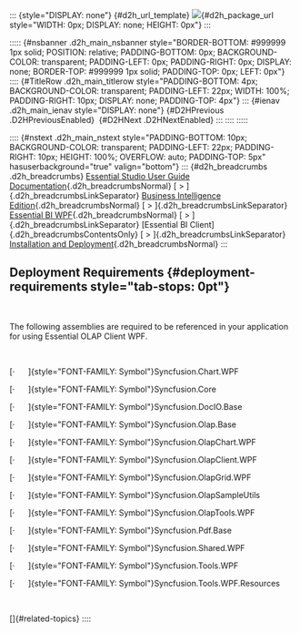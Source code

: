 ::: {style="DISPLAY: none"}
[](ms-xhelp:///?Id=d2h_url_template){#d2h_url_template} ![](!package_url!){#d2h_package_url style="WIDTH: 0px; DISPLAY: none; HEIGHT: 0px"}
:::

::::: {#nsbanner .d2h_main_nsbanner style="BORDER-BOTTOM: #999999 1px solid; POSITION: relative; PADDING-BOTTOM: 0px; BACKGROUND-COLOR: transparent; PADDING-LEFT: 0px; PADDING-RIGHT: 0px; DISPLAY: none; BORDER-TOP: #999999 1px solid; PADDING-TOP: 0px; LEFT: 0px"}
:::: {#TitleRow .d2h_main_titlerow style="PADDING-BOTTOM: 4px; BACKGROUND-COLOR: transparent; PADDING-LEFT: 22px; WIDTH: 100%; PADDING-RIGHT: 10px; DISPLAY: none; PADDING-TOP: 4px"}
::: {#ienav .d2h_main_ienav style="DISPLAY: none"}
[](ms-xhelp:///?Id=43368747-8791-4a32-ad79-df3f1613e9de){#D2HPrevious .D2HPreviousEnabled}  [](ms-xhelp:///?Id=1666b8d8-e868-427a-b468-e3302346dc9a){#D2HNext .D2HNextEnabled}
:::
::::
:::::

:::: {#nstext .d2h_main_nstext style="PADDING-BOTTOM: 10px; BACKGROUND-COLOR: transparent; PADDING-LEFT: 22px; PADDING-RIGHT: 10px; HEIGHT: 100%; OVERFLOW: auto; PADDING-TOP: 5px" hasuserbackground="true" valign="bottom"}
::: {#d2h_breadcrumbs .d2h_breadcrumbs}
[Essential Studio User Guide Documentation](ms-xhelp:///?Id=12457748-09e3-4d74-a240-8e049cedf030){.d2h_breadcrumbsNormal} [ \> ]{.d2h_breadcrumbsLinkSeparator} [Business Intelligence Edition](ms-xhelp:///?Id=fdf33dd8-62b2-47b9-ad7b-fc50e590bca5){.d2h_breadcrumbsNormal} [ \> ]{.d2h_breadcrumbsLinkSeparator} [Essential BI WPF](ms-xhelp:///?Id=41e3d586-d922-4a01-8272-679fe4ae7343){.d2h_breadcrumbsNormal} [ \> ]{.d2h_breadcrumbsLinkSeparator} [Essential BI Client]{.d2h_breadcrumbsContentsOnly} [ \> ]{.d2h_breadcrumbsLinkSeparator} [Installation and Deployment](ms-xhelp:///?Id=bb552a8a-8f81-45be-9d44-11e8d18eaa4a){.d2h_breadcrumbsNormal}
:::

## Deployment Requirements {#deployment-requirements style="tab-stops: 0pt"}

 

The following assemblies are required to be referenced in your application for using Essential OLAP Client WPF.

 

[·      ]{style="FONT-FAMILY: Symbol"}Syncfusion.Chart.WPF

[·      ]{style="FONT-FAMILY: Symbol"}Syncfusion.Core

[·      ]{style="FONT-FAMILY: Symbol"}Syncfusion.DocIO.Base

[·      ]{style="FONT-FAMILY: Symbol"}Syncfusion.Olap.Base

[·      ]{style="FONT-FAMILY: Symbol"}Syncfusion.OlapChart.WPF

[·      ]{style="FONT-FAMILY: Symbol"}Syncfusion.OlapClient.WPF

[·      ]{style="FONT-FAMILY: Symbol"}Syncfusion.OlapGrid.WPF

[·      ]{style="FONT-FAMILY: Symbol"}Syncfusion.OlapSampleUtils

[·      ]{style="FONT-FAMILY: Symbol"}Syncfusion.OlapTools.WPF

[·      ]{style="FONT-FAMILY: Symbol"}Syncfusion.Pdf.Base

[·      ]{style="FONT-FAMILY: Symbol"}Syncfusion.Shared.WPF

[·      ]{style="FONT-FAMILY: Symbol"}Syncfusion.Tools.WPF

[·      ]{style="FONT-FAMILY: Symbol"}Syncfusion.Tools.WPF.Resources

 

[]{#related-topics}
::::
